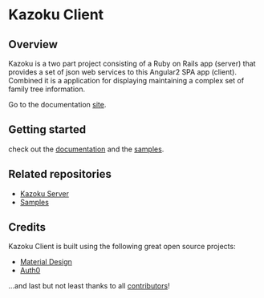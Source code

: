 # Kazoku Client #

## Overview ##

Kazoku is a two part project consisting of a Ruby on Rails app (server) that provides a set of json web
services to this Angular2 SPA app (client).  Combined it is a application for displaying maintaining a 
complex set of family tree information.

Go to the documentation [site](https://identityserver.github.io/Documentation/).

## Getting started ##

check out the [documentation](https://pconley.github.io/Documentation/) and the [samples](https://github.com/identityserver/IdentityServer3.Samples).

## Related repositories ##
* [Kazoku Server](https://github.com/pconley/kazoku-server)
* [Samples](https://github.com/IdentityServer/IdentityServer3.Samples)

## Credits ##
Kazoku Client is built using the following great open source projects:

- [Material Design](https://aspnetwebstack.codeplex.com/)
- [Auth0](http://autofac.org/)

...and last but not least thanks to all [contributors](https://github.com/IdentityServer/IdentityServer3/graphs/contributors)!
